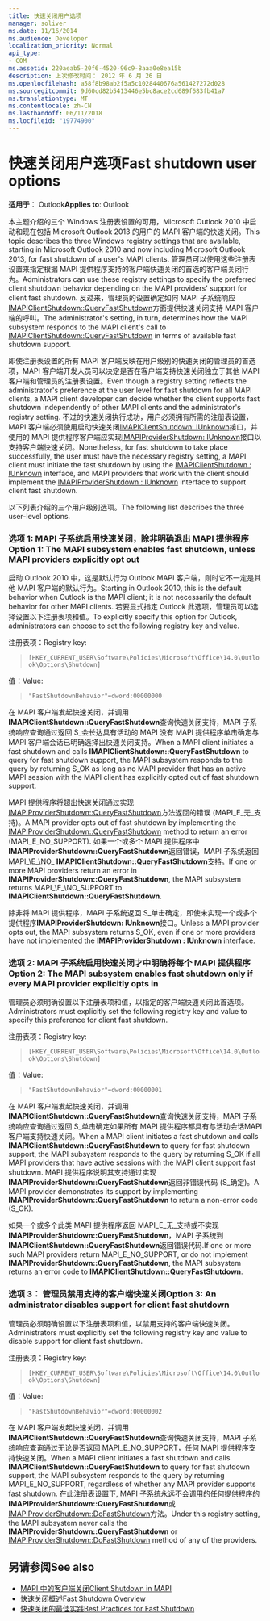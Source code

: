 ```yaml
---
title: 快速关闭用户选项
manager: soliver
ms.date: 11/16/2014
ms.audience: Developer
localization_priority: Normal
api_type:
- COM
ms.assetid: 220aeab5-20f6-4520-96c9-8aaa0e8ea15b
description: 上次修改时间： 2012 年 6 月 26 日
ms.openlocfilehash: a58f8b98ab2f5a5c1028440676a561427272d028
ms.sourcegitcommit: 9d60cd82b5413446e5bc8ace2cd689f683fb41a7
ms.translationtype: MT
ms.contentlocale: zh-CN
ms.lasthandoff: 06/11/2018
ms.locfileid: "19774900"
---
```

# <a name="fast-shutdown-user-options"></a><span data-ttu-id="4e583-103">快速关闭用户选项</span><span class="sxs-lookup"><span data-stu-id="4e583-103">Fast shutdown user options</span></span>

<span data-ttu-id="4e583-104">**适用于**： Outlook</span><span class="sxs-lookup"><span data-stu-id="4e583-104">**Applies to**: Outlook</span></span> 
  
<span data-ttu-id="4e583-105">本主题介绍的三个 Windows 注册表设置的可用，Microsoft Outlook 2010 中启动和现在包括 Microsoft Outlook 2013 的用户的 MAPI 客户端的快速关闭。</span><span class="sxs-lookup"><span data-stu-id="4e583-105">This topic describes the three Windows registry settings that are available, starting in Microsoft Outlook 2010 and now including Microsoft Outlook 2013, for fast shutdown of a user's MAPI clients.</span></span> <span data-ttu-id="4e583-106">管理员可以使用这些注册表设置来指定根据 MAPI 提供程序支持的客户端快速关闭的首选的客户端关闭行为。</span><span class="sxs-lookup"><span data-stu-id="4e583-106">Administrators can use these registry settings to specify the preferred client shutdown behavior depending on the MAPI providers' support for client fast shutdown.</span></span> <span data-ttu-id="4e583-107">反过来，管理员的设置确定如何 MAPI 子系统响应[IMAPIClientShutdown::QueryFastShutdown](imapiclientshutdown-queryfastshutdown.md)方面提供快速关闭支持 MAPI 客户端的呼叫。</span><span class="sxs-lookup"><span data-stu-id="4e583-107">The administrator's setting, in turn, determines how the MAPI subsystem responds to the MAPI client's call to [IMAPIClientShutdown::QueryFastShutdown](imapiclientshutdown-queryfastshutdown.md) in terms of available fast shutdown support.</span></span> 
  
<span data-ttu-id="4e583-108">即使注册表设置的所有 MAPI 客户端反映在用户级别的快速关闭的管理员的首选项，MAPI 客户端开发人员可以决定是否在客户端支持快速关闭独立于其他 MAPI 客户端和管理员的注册表设置。</span><span class="sxs-lookup"><span data-stu-id="4e583-108">Even though a registry setting reflects the administrator's preference at the user level for fast shutdown for all MAPI clients, a MAPI client developer can decide whether the client supports fast shutdown independently of other MAPI clients and the administrator's registry setting.</span></span> <span data-ttu-id="4e583-109">不过的快速关闭执行成功，用户必须拥有所需的注册表设置，MAPI 客户端必须使用启动快速关闭[IMAPIClientShutdown: IUnknown](imapiclientshutdowniunknown.md)接口，并使用的 MAPI 提供程序客户端应实现[IMAPIProviderShutdown: IUnknown](imapiprovidershutdowniunknown.md)接口以支持客户端快速关闭。</span><span class="sxs-lookup"><span data-stu-id="4e583-109">Nonetheless, for fast shutdown to take place successfully, the user must have the necessary registry setting, a MAPI client must initiate the fast shutdown by using the [IMAPIClientShutdown : IUnknown](imapiclientshutdowniunknown.md) interface, and MAPI providers that work with the client should implement the [IMAPIProviderShutdown : IUnknown](imapiprovidershutdowniunknown.md) interface to support client fast shutdown.</span></span> 
  
<span data-ttu-id="4e583-110">以下列表介绍的三个用户级别选项。</span><span class="sxs-lookup"><span data-stu-id="4e583-110">The following list describes the three user-level options.</span></span>
  
### <a name="option-1-the-mapi-subsystem-enables-fast-shutdown-unless-mapi-providers-explicitly-opt-out"></a><span data-ttu-id="4e583-111">选项 1: MAPI 子系统启用快速关闭，除非明确退出 MAPI 提供程序</span><span class="sxs-lookup"><span data-stu-id="4e583-111">Option 1: The MAPI subsystem enables fast shutdown, unless MAPI providers explicitly opt out</span></span> 
    
<span data-ttu-id="4e583-112">启动 Outlook 2010 中，这是默认行为 Outlook MAPI 客户端，则时它不一定是其他 MAPI 客户端的默认行为。</span><span class="sxs-lookup"><span data-stu-id="4e583-112">Starting in Outlook 2010, this is the default behavior when Outlook is the MAPI client; it is not necessarily the default behavior for other MAPI clients.</span></span> <span data-ttu-id="4e583-113">若要显式指定 Outlook 此选项，管理员可以选择设置以下注册表项和值。</span><span class="sxs-lookup"><span data-stu-id="4e583-113">To explicitly specify this option for Outlook, administrators can choose to set the following registry key and value.</span></span>
    
<span data-ttu-id="4e583-114">注册表项：</span><span class="sxs-lookup"><span data-stu-id="4e583-114">Registry key:</span></span>
  
>  `[HKEY_CURRENT_USER\Software\Policies\Microsoft\Office\14.0\Outlook\Options\Shutdown]`
    
<span data-ttu-id="4e583-115">值：</span><span class="sxs-lookup"><span data-stu-id="4e583-115">Value:</span></span>
  
>  `"FastShutdownBehavior"=dword:00000000`
    
<span data-ttu-id="4e583-116">在 MAPI 客户端发起快速关闭，并调用**IMAPIClientShutdown::QueryFastShutdown**查询快速关闭支持，MAPI 子系统响应查询通过返回 S\_会长达具有活动的 MAPI 没有 MAPI 提供程序单击确定与 MAPI 客户端会话已明确选择出快速关闭支持。</span><span class="sxs-lookup"><span data-stu-id="4e583-116">When a MAPI client initiates a fast shutdown and calls **IMAPIClientShutdown::QueryFastShutdown** to query for fast shutdown support, the MAPI subsystem responds to the query by returning S\_OK as long as no MAPI provider that has an active MAPI session with the MAPI client has explicitly opted out of fast shutdown support.</span></span> 

<span data-ttu-id="4e583-117">MAPI 提供程序将超出快速关闭通过实现[IMAPIProviderShutdown::QueryFastShutdown](imapiprovidershutdown-queryfastshutdown.md)方法返回的错误 (MAPI\_E\_无\_支持)。</span><span class="sxs-lookup"><span data-stu-id="4e583-117">A MAPI provider opts out of fast shutdown by implementing the [IMAPIProviderShutdown::QueryFastShutdown](imapiprovidershutdown-queryfastshutdown.md) method to return an error (MAPI\_E\_NO\_SUPPORT).</span></span> <span data-ttu-id="4e583-118">如果一个或多个 MAPI 提供程序中**IMAPIProviderShutdown::QueryFastShutdown**返回错误，MAPI 子系统返回 MAPI_\E_\NO\_ **IMAPIClientShutdown::QueryFastShutdown**支持。</span><span class="sxs-lookup"><span data-stu-id="4e583-118">If one or more MAPI providers return an error in **IMAPIProviderShutdown::QueryFastShutdown**, the MAPI subsystem returns MAPI_\E_\NO\_SUPPORT to **IMAPIClientShutdown::QueryFastShutdown**.</span></span> 

<span data-ttu-id="4e583-119">除非将 MAPI 提供程序，MAPI 子系统返回 S\_单击确定，即使未实现一个或多个提供程序**IMAPIProviderShutdown: IUnknown**接口。</span><span class="sxs-lookup"><span data-stu-id="4e583-119">Unless a MAPI provider opts out, the MAPI subsystem returns S\_OK, even if one or more providers have not implemented the **IMAPIProviderShutdown : IUnknown** interface.</span></span> 
    
### <a name="option-2-the-mapi-subsystem-enables-fast-shutdown-only-if-every-mapi-provider-explicitly-opts-in"></a><span data-ttu-id="4e583-120">选项 2: MAPI 子系统启用快速关闭才中明确将每个 MAPI 提供程序</span><span class="sxs-lookup"><span data-stu-id="4e583-120">Option 2: The MAPI subsystem enables fast shutdown only if every MAPI provider explicitly opts in</span></span> 
    
<span data-ttu-id="4e583-121">管理员必须明确设置以下注册表项和值，以指定的客户端快速关闭此首选项。</span><span class="sxs-lookup"><span data-stu-id="4e583-121">Administrators must explicitly set the following registry key and value to specify this preference for client fast shutdown.</span></span>
    
<span data-ttu-id="4e583-122">注册表项：</span><span class="sxs-lookup"><span data-stu-id="4e583-122">Registry key:</span></span>
  
>  `[HKEY_CURRENT_USER\Software\Policies\Microsoft\Office\14.0\Outlook\Options\Shutdown]`
    
<span data-ttu-id="4e583-123">值：</span><span class="sxs-lookup"><span data-stu-id="4e583-123">Value:</span></span>
  
>  `"FastShutdownBehavior"=dword:00000001`
    
<span data-ttu-id="4e583-124">在 MAPI 客户端发起快速关闭，并调用**IMAPIClientShutdown::QueryFastShutdown**查询快速关闭支持，MAPI 子系统响应查询通过返回 S\_单击确定如果所有 MAPI 提供程序都具有与活动会话MAPI 客户端支持快速关闭。</span><span class="sxs-lookup"><span data-stu-id="4e583-124">When a MAPI client initiates a fast shutdown and calls **IMAPIClientShutdown::QueryFastShutdown** to query for fast shutdown support, the MAPI subsystem responds to the query by returning S\_OK if all MAPI providers that have active sessions with the MAPI client support fast shutdown.</span></span> <span data-ttu-id="4e583-125">MAPI 提供程序说明其支持通过实现**IMAPIProviderShutdown::QueryFastShutdown**返回非错误代码 (S\_确定)。</span><span class="sxs-lookup"><span data-stu-id="4e583-125">A MAPI provider demonstrates its support by implementing **IMAPIProviderShutdown::QueryFastShutdown** to return a non-error code (S\_OK).</span></span> 

<span data-ttu-id="4e583-126">如果一个或多个此类 MAPI 提供程序返回 MAPI\_E\_无\_支持或不实现**IMAPIProviderShutdown::QueryFastShutdown**，MAPI 子系统到**IMAPIClientShutdown::QueryFastShutdown**返回错误代码.</span><span class="sxs-lookup"><span data-stu-id="4e583-126">If one or more such MAPI providers return MAPI\_E\_NO\_SUPPORT, or do not implement **IMAPIProviderShutdown::QueryFastShutdown**, the MAPI subsystem returns an error code to **IMAPIClientShutdown::QueryFastShutdown**.</span></span>
    
### <a name="option-3-an-administrator-disables-support-for-client-fast-shutdown"></a><span data-ttu-id="4e583-127">选项 3： 管理员禁用支持的客户端快速关闭</span><span class="sxs-lookup"><span data-stu-id="4e583-127">Option 3: An administrator disables support for client fast shutdown</span></span>
    
<span data-ttu-id="4e583-128">管理员必须明确设置以下注册表项和值，以禁用支持的客户端快速关闭。</span><span class="sxs-lookup"><span data-stu-id="4e583-128">Administrators must explicitly set the following registry key and value to disable support for client fast shutdown.</span></span>
    
<span data-ttu-id="4e583-129">注册表项：</span><span class="sxs-lookup"><span data-stu-id="4e583-129">Registry key:</span></span>
  
>  `[HKEY_CURRENT_USER\Software\Policies\Microsoft\Office\14.0\Outlook\Options\Shutdown]`
    
<span data-ttu-id="4e583-130">值：</span><span class="sxs-lookup"><span data-stu-id="4e583-130">Value:</span></span>
  
>  `"FastShutdownBehavior"=dword:00000002`
    
<span data-ttu-id="4e583-131">在 MAPI 客户端发起快速关闭，并调用**IMAPIClientShutdown::QueryFastShutdown**查询快速关闭支持，MAPI 子系统响应查询通过无论是否返回 MAPI_E_NO_SUPPORT，任何 MAPI 提供程序支持快速关闭。</span><span class="sxs-lookup"><span data-stu-id="4e583-131">When a MAPI client initiates a fast shutdown and calls **IMAPIClientShutdown::QueryFastShutdown** to query for fast shutdown support, the MAPI subsystem responds to the query by returning MAPI_E_NO_SUPPORT, regardless of whether any MAPI provider supports fast shutdown.</span></span> <span data-ttu-id="4e583-132">在此注册表设置下, MAPI 子系统永远不会调用的任何提供程序的**IMAPIProviderShutdown::QueryFastShutdown**或[IMAPIProviderShutdown::DoFastShutdown](imapiprovidershutdown-dofastshutdown.md)方法。</span><span class="sxs-lookup"><span data-stu-id="4e583-132">Under this registry setting, the MAPI subsystem never calls the **IMAPIProviderShutdown::QueryFastShutdown** or [IMAPIProviderShutdown::DoFastShutdown](imapiprovidershutdown-dofastshutdown.md) method of any of the providers.</span></span> 
    
## <a name="see-also"></a><span data-ttu-id="4e583-133">另请参阅</span><span class="sxs-lookup"><span data-stu-id="4e583-133">See also</span></span>

- [<span data-ttu-id="4e583-134">MAPI 中的客户端关闭</span><span class="sxs-lookup"><span data-stu-id="4e583-134">Client Shutdown in MAPI</span></span>](client-shutdown-in-mapi.md)
- [<span data-ttu-id="4e583-135">快速关闭概述</span><span class="sxs-lookup"><span data-stu-id="4e583-135">Fast Shutdown Overview</span></span>](fast-shutdown-overview.md)
- [<span data-ttu-id="4e583-136">快速关闭的最佳实践</span><span class="sxs-lookup"><span data-stu-id="4e583-136">Best Practices for Fast Shutdown</span></span>](best-practices-for-fast-shutdown.md)

